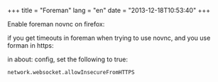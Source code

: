 +++
title = "Foreman"
lang = "en"
date = "2013-12-18T10:53:40"
+++

Enable foreman novnc on firefox:

if you get timeouts in foreman when trying to use novnc, and you use forman in https:

in about: config, set the following to true:

    network.websocket.allowInsecureFromHTTPS
